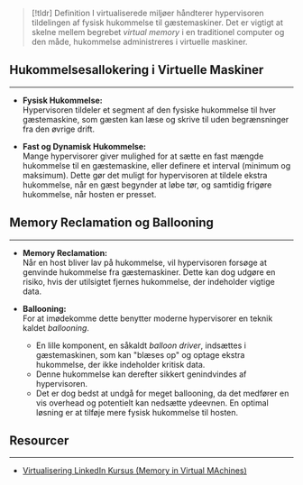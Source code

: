 
> [!tldr] Definition
I virtualiserede miljøer håndterer hypervisoren tildelingen af fysisk hukommelse til gæstemaskiner. Det er vigtigt at skelne mellem begrebet *virtual memory* i en traditionel computer og den måde, hukommelse administreres i virtuelle maskiner.

## Hukommelsesallokering i Virtuelle Maskiner
---
- **Fysisk Hukommelse:**  
  Hypervisoren tildeler et segment af den fysiske hukommelse til hver gæstemaskine, som gæsten kan læse og skrive til uden begrænsninger fra den øvrige drift.

- **Fast og Dynamisk Hukommelse:**  
  Mange hypervisorer giver mulighed for at sætte en fast mængde hukommelse til en gæstemaskine, eller definere et interval (minimum og maksimum). Dette gør det muligt for hypervisoren at tildele ekstra hukommelse, når en gæst begynder at løbe tør, og samtidig frigøre hukommelse, når hosten er presset.

## Memory Reclamation og Ballooning
---
- **Memory Reclamation:**  
  Når en host bliver lav på hukommelse, vil hypervisoren forsøge at genvinde hukommelse fra gæstemaskiner. Dette kan dog udgøre en risiko, hvis der utilsigtet fjernes hukommelse, der indeholder vigtige data.

- **Ballooning:**  
  For at imødekomme dette benytter moderne hypervisorer en teknik kaldet *ballooning*.  
  - En lille komponent, en såkaldt *balloon driver*, indsættes i gæstemaskinen, som kan "blæses op" og optage ekstra hukommelse, der ikke indeholder kritisk data.
  - Denne hukommelse kan derefter sikkert genindvindes af hypervisoren.  
  - Det er dog bedst at undgå for meget ballooning, da det medfører en vis overhead og potentielt kan nedsætte ydeevnen. En optimal løsning er at tilføje mere fysisk hukommelse til hosten.



## Resourcer
---
- [Virtualisering LinkedIn Kursus (Memory in Virtual MAchines)](https://www.linkedin.com/learning/learning-virtualization-13945890/understanding-virtual-memory?resume=false&u=57075649)